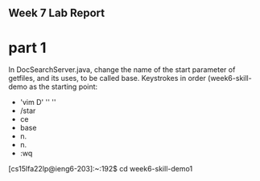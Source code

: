 ## Week 7 Lab Report

# part 1

In DocSearchServer.java, change the name of the start parameter of getfiles, and its uses, to be called base. Keystrokes in order (week6-skill-demo as the starting point:

* 'vim D' '<Tab>' '<Enter>'
* /star <Enter>
* ce
* base <esc>
* n.
* n.
* :wq <Enter>

[cs15lfa22lp@ieng6-203]:~:192$ cd week6-skill-demo1 
